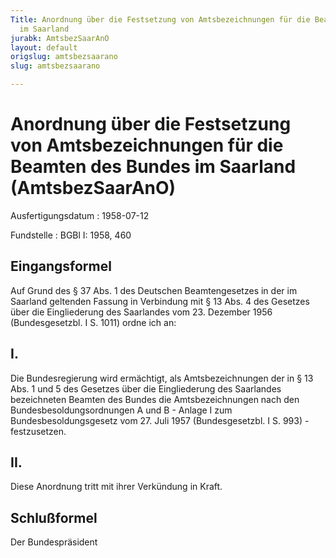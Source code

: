 ```yaml
---
Title: Anordnung über die Festsetzung von Amtsbezeichnungen für die Beamten des Bundes
  im Saarland
jurabk: AmtsbezSaarAnO
layout: default
origslug: amtsbezsaarano
slug: amtsbezsaarano

---
```


# Anordnung über die Festsetzung von Amtsbezeichnungen für die Beamten des Bundes im Saarland (AmtsbezSaarAnO)

Ausfertigungsdatum
:   1958-07-12

Fundstelle
:   BGBl I: 1958, 460



## Eingangsformel

Auf Grund des § 37 Abs. 1 des Deutschen Beamtengesetzes in der im
Saarland geltenden Fassung in Verbindung mit § 13 Abs. 4 des Gesetzes
über die Eingliederung des Saarlandes vom 23. Dezember 1956
(Bundesgesetzbl. I S. 1011) ordne ich an:


## I.

Die Bundesregierung wird ermächtigt, als Amtsbezeichnungen der in § 13
Abs. 1 und 5 des Gesetzes über die Eingliederung des Saarlandes
bezeichneten Beamten des Bundes die Amtsbezeichnungen nach den
Bundesbesoldungsordnungen A und B - Anlage I zum
Bundesbesoldungsgesetz vom 27. Juli 1957 (Bundesgesetzbl. I S. 993) -
festzusetzen.


## II.

Diese Anordnung tritt mit ihrer Verkündung in Kraft.


## Schlußformel

Der Bundespräsident

